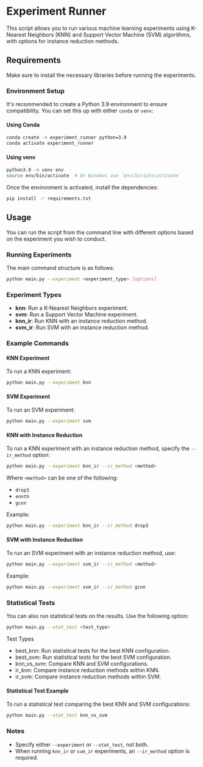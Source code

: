 # Experiment Runner

This script allows you to run various machine learning experiments using K-Nearest Neighbors (KNN) and Support Vector Machine (SVM) algorithms, with options for instance reduction methods.

## Requirements

Make sure to install the necessary libraries before running the experiments.

### Environment Setup

It's recommended to create a Python 3.9 environment to ensure compatibility. You can set this up with either `conda` or `venv`:

#### Using Conda

```bash
conda create -n experiment_runner python=3.9
conda activate experiment_runner
```

#### Using venv
```bash
python3.9 -m venv env
source env/bin/activate  # On Windows use `env\Scripts\activate`
```

Once the environment is activated, install the dependencies:

```bash
pip install -r requirements.txt
```

## Usage

You can run the script from the command line with different options based on the experiment you wish to conduct.

### Running Experiments

The main command structure is as follows:

```bash
python main.py --experiment <experiment_type> [options]
```

### Experiment Types

- **knn**: Run a K-Nearest Neighbors experiment.
- **svm**: Run a Support Vector Machine experiment.
- **knn_ir**: Run KNN with an instance reduction method.
- **svm_ir**: Run SVM with an instance reduction method.

### Example Commands

#### KNN Experiment

To run a KNN experiment:

```bash
python main.py --experiment knn
```

#### SVM Experiment

To run an SVM experiment:

```bash
python main.py --experiment svm
```

#### KNN with Instance Reduction

To run a KNN experiment with an instance reduction method, specify the `--ir_method` option:

```bash
python main.py --experiment knn_ir --ir_method <method>
```

Where `<method>` can be one of the following:

- `drop3`
- `ennth`
- `gcnn`

Example:

```bash
python main.py --experiment knn_ir --ir_method drop3
```

#### SVM with Instance Reduction

To run an SVM experiment with an instance reduction method, use:

```bash
python main.py --experiment svm_ir --ir_method <method>
```

Example:

```bash
python main.py --experiment svm_ir --ir_method gcnn
```

### Statistical Tests

You can also run statistical tests on the results. Use the following option:

```bash
python main.py --stat_test <test_type>
```

Test Types
- best_knn: Run statistical tests for the best KNN configuration.
- best_svm: Run statistical tests for the best SVM configuration.
- knn_vs_svm: Compare KNN and SVM configurations.
- ir_knn: Compare instance reduction methods within KNN.
- ir_svm: Compare instance reduction methods within SVM.

#### Statistical Test Example

To run a statistical test comparing the best KNN and SVM configurations:

```bash
python main.py --stat_test knn_vs_svm
```

### Notes

- Specify either `--experiment` or `--stat_test`, not both.
- When running `knn_ir` or `svm_ir` experiments, an `--ir_method` option is required.